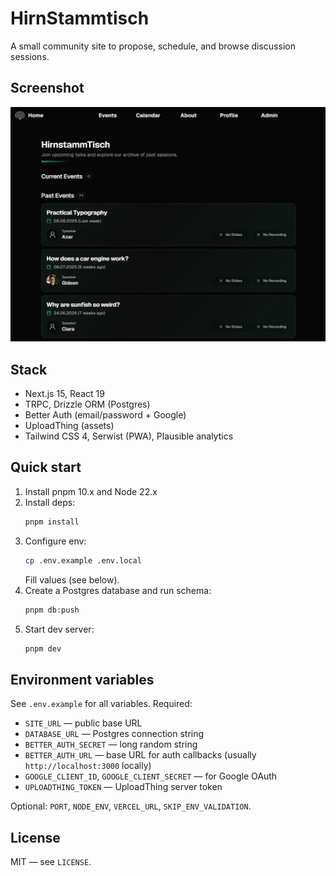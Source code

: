 # HirnStammtisch

A small community site to propose, schedule, and browse discussion sessions.

## Screenshot
![HirnStammtisch screenshot](public/page-screenshot.webp)


## Stack
- Next.js 15, React 19
- TRPC, Drizzle ORM (Postgres)
- Better Auth (email/password + Google)
- UploadThing (assets)
- Tailwind CSS 4, Serwist (PWA), Plausible analytics

## Quick start
1. Install pnpm 10.x and Node 22.x
2. Install deps:
   ```bash
   pnpm install
   ```
3. Configure env:
   ```bash
   cp .env.example .env.local
   ```
   Fill values (see below).
4. Create a Postgres database and run schema:
   ```bash
   pnpm db:push
   ```
5. Start dev server:
   ```bash
   pnpm dev
   ```

## Environment variables
See `.env.example` for all variables. Required:
- `SITE_URL` — public base URL
- `DATABASE_URL` — Postgres connection string
- `BETTER_AUTH_SECRET` — long random string
- `BETTER_AUTH_URL` — base URL for auth callbacks (usually `http://localhost:3000` locally)
- `GOOGLE_CLIENT_ID`, `GOOGLE_CLIENT_SECRET` — for Google OAuth
- `UPLOADTHING_TOKEN` — UploadThing server token

Optional: `PORT`, `NODE_ENV`, `VERCEL_URL`, `SKIP_ENV_VALIDATION`.

## License
MIT — see `LICENSE`.
